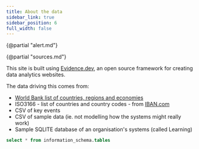 ```yaml
---
title: About the data
sidebar_link: true
sidebar_position: 6
full_width: false
---
```

{@partial "alert.md"}

{@partial "sources.md"}

This site is built using [Evidence.dev](https://evidence.dev), an open source framework for creating data analytics websites.

The data driving this comes from:

- [World Bank list of countries, regions and economies](https://datahelpdesk.worldbank.org/knowledgebase/articles/906519-world-bank-country-and-lending-groups)
- ISO3166 - list of countries and country codes - from [IBAN.com](https://www.iban.com/country-codes)
- CSV of key events
- CSV of sample data (ie. not modelling how the systems might really work)
- Sample SQLITE database of an organisation's systems (called Learning)

```sql sources
select * from information_schema.tables
```
<DataTable data={sources}>
  
  <Column id='table_schema'/>
  <Column id='table_name'/>
  </DataTable>
